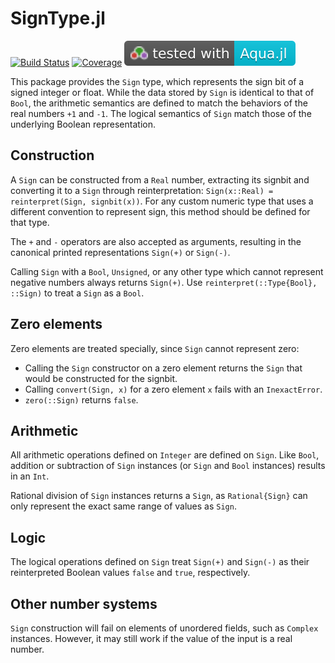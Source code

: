 # SignType.jl

[![Build Status][ci-status-img]][ci-status-url]
[![Coverage][codecov-img]][codecov-url]
[![Aqua.jl][aqua-img]][aqua-url]

This package provides the `Sign` type, which represents the sign bit of a signed integer or float.
While the data stored by `Sign` is identical to that of `Bool`, the arithmetic semantics are defined
to match the behaviors of the real numbers `+1` and `-1`. The logical semantics of `Sign` match
those of the underlying Boolean representation.

## Construction

A `Sign` can be constructed from a `Real` number, extracting its signbit and converting it to a
`Sign` through reinterpretation: `Sign(x::Real) = reinterpret(Sign, signbit(x))`. For any custom
numeric type that uses a different convention to represent sign, this method should be defined for
that type.

The `+` and `-` operators are also accepted as arguments, resulting in the canonical printed
representations `Sign(+)` or `Sign(-)`.

Calling `Sign` with a `Bool`, `Unsigned`, or any other type which cannot represent negative numbers
always returns `Sign(+)`. Use `reinterpret(::Type{Bool}, ::Sign)` to treat a `Sign` as a `Bool`.

## Zero elements

Zero elements are treated specially, since `Sign` cannot represent zero:
  * Calling the `Sign` constructor on a zero element returns the `Sign` that would be constructed
    for the signbit.
  * Calling `convert(Sign, x)` for a zero element `x` fails with an `InexactError`.
  * `zero(::Sign)` returns `false`.

## Arithmetic

All arithmetic operations defined on `Integer` are defined on `Sign`. Like `Bool`, addition or
subtraction of `Sign` instances (or `Sign` and `Bool` instances) results in an `Int`.

Rational division of `Sign` instances returns a `Sign`, as `Rational{Sign}` can only represent the
exact same range of values as `Sign`.

## Logic

The logical operations defined on `Sign` treat `Sign(+)` and `Sign(-)` as their reinterpreted
Boolean values `false` and `true`, respectively.

## Other number systems

`Sign` construction will fail on elements of unordered fields, such as `Complex` instances. However,
it may still work if the value of the input is a real number.

[ci-status-img]:    https://github.com/brainandforce/SignType.jl/workflows/CI/badge.svg
[ci-status-url]:    https://github.com/brainandforce/SignType.jl/actions
[aqua-img]:         https://raw.githubusercontent.com/JuliaTesting/Aqua.jl/master/badge.svg
[aqua-url]:         https://github.com/JuliaTesting/Aqua.jl
[codecov-img]:      https://codecov.io/gh/brainandforce/SignType.jl/branch/main/graph/badge.svg
[codecov-url]:      https://codecov.io/gh/brainandforce/SignType.jl/
